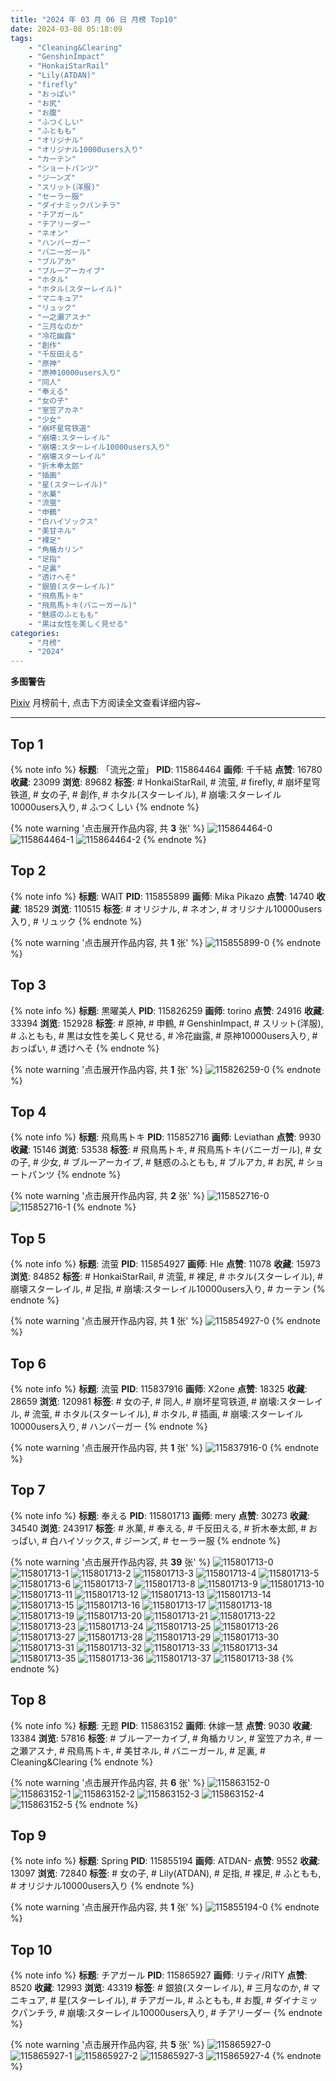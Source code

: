 ```yaml
---
title: "2024 年 03 月 06 日 月榜 Top10"
date: 2024-03-08 05:18:09
tags:
    - "Cleaning&Clearing"
    - "GenshinImpact"
    - "HonkaiStarRail"
    - "Lily(ATDAN)"
    - "firefly"
    - "おっぱい"
    - "お尻"
    - "お腹"
    - "ふつくしい"
    - "ふともも"
    - "オリジナル"
    - "オリジナル10000users入り"
    - "カーテン"
    - "ショートパンツ"
    - "ジーンズ"
    - "スリット(洋服)"
    - "セーラー服"
    - "ダイナミックパンチラ"
    - "チアガール"
    - "チアリーダー"
    - "ネオン"
    - "ハンバーガー"
    - "バニーガール"
    - "ブルアカ"
    - "ブルーアーカイブ"
    - "ホタル"
    - "ホタル(スターレイル)"
    - "マニキュア"
    - "リュック"
    - "一之瀬アスナ"
    - "三月なのか"
    - "冷花幽露"
    - "創作"
    - "千反田える"
    - "原神"
    - "原神10000users入り"
    - "同人"
    - "奉える"
    - "女の子"
    - "室笠アカネ"
    - "少女"
    - "崩坏星穹铁道"
    - "崩壊:スターレイル"
    - "崩壊:スターレイル10000users入り"
    - "崩壊スターレイル"
    - "折木奉太郎"
    - "插画"
    - "星(スターレイル)"
    - "氷菓"
    - "流萤"
    - "申鶴"
    - "白ハイソックス"
    - "美甘ネル"
    - "裸足"
    - "角楯カリン"
    - "足指"
    - "足裏"
    - "透けへそ"
    - "銀狼(スターレイル)"
    - "飛鳥馬トキ"
    - "飛鳥馬トキ(バニーガール)"
    - "魅惑のふともも"
    - "黒は女性を美しく見せる"
categories:
    - "月榜"
    - "2024"
---
```


<i class="fa fa-triangle-exclamation"></i>**多图警告**<i class="fa fa-triangle-exclamation"></i>

[Pixiv](https://www.pixiv.net/) 月榜前十, 点击下方阅读全文查看详细内容~

<!-- more -->

---

## Top 1

{% note info %}
**标题**: 「流光之萤」
**PID**: 115864464 **画师**: 千千結
**点赞**: 16780 **收藏**: 23099 **浏览**: 89682
**标签**: # HonkaiStarRail, # 流萤, # firefly, # 崩坏星穹铁道, # 女の子, # 創作, # ホタル(スターレイル), # 崩壊:スターレイル10000users入り, # ふつくしい
{% endnote %}

{% note warning '点击展开作品内容, 共 **3** 张' %}
![115864464-0](https://i.pixiv.re/img-original/img/2024/02/08/13/21/47/115864464_p0.jpg)
![115864464-1](https://i.pixiv.re/img-original/img/2024/02/08/13/21/47/115864464_p1.jpg)
![115864464-2](https://i.pixiv.re/img-original/img/2024/02/08/13/21/47/115864464_p2.jpg)
{% endnote %}

## Top 2

{% note info %}
**标题**: WAIT
**PID**: 115855899 **画师**: Mika Pikazo
**点赞**: 14740 **收藏**: 18529 **浏览**: 110515
**标签**: # オリジナル, # ネオン, # オリジナル10000users入り, # リュック
{% endnote %}

{% note warning '点击展开作品内容, 共 **1** 张' %}
![115855899-0](https://i.pixiv.re/img-original/img/2024/02/08/02/00/00/115855899_p0.png)
{% endnote %}

## Top 3

{% note info %}
**标题**: 黒曜美人
**PID**: 115826259 **画师**: torino
**点赞**: 24916 **收藏**: 33394 **浏览**: 152928
**标签**: # 原神, # 申鶴, # GenshinImpact, # スリット(洋服), # ふともも, # 黒は女性を美しく見せる, # 冷花幽露, # 原神10000users入り, # おっぱい, # 透けへそ
{% endnote %}

{% note warning '点击展开作品内容, 共 **1** 张' %}
![115826259-0](https://i.pixiv.re/img-original/img/2024/02/07/01/14/46/115826259_p0.jpg)
{% endnote %}

## Top 4

{% note info %}
**标题**: 飛鳥馬トキ
**PID**: 115852716 **画师**: Leviathan
**点赞**: 9930 **收藏**: 15146 **浏览**: 53538
**标签**: # 飛鳥馬トキ, # 飛鳥馬トキ(バニーガール), # 女の子, # 少女, # ブルーアーカイブ, # 魅惑のふともも, # ブルアカ, # お尻, # ショートパンツ
{% endnote %}

{% note warning '点击展开作品内容, 共 **2** 张' %}
![115852716-0](https://i.pixiv.re/img-original/img/2024/02/08/00/00/55/115852716_p0.jpg)
![115852716-1](https://i.pixiv.re/img-original/img/2024/02/08/00/00/55/115852716_p1.jpg)
{% endnote %}

## Top 5

{% note info %}
**标题**: 流萤
**PID**: 115854927 **画师**: Hle
**点赞**: 11078 **收藏**: 15973 **浏览**: 84852
**标签**: # HonkaiStarRail, # 流萤, # 裸足, # ホタル(スターレイル), # 崩壊スターレイル, # 足指, # 崩壊:スターレイル10000users入り, # カーテン
{% endnote %}

{% note warning '点击展开作品内容, 共 **1** 张' %}
![115854927-0](https://i.pixiv.re/img-original/img/2024/02/08/01/12/51/115854927_p0.jpg)
{% endnote %}

## Top 6

{% note info %}
**标题**: 流萤
**PID**: 115837916 **画师**: X2one
**点赞**: 18325 **收藏**: 28659 **浏览**: 120981
**标签**: # 女の子, # 同人, # 崩坏星穹铁道, # 崩壊:スターレイル, # 流萤, # ホタル(スターレイル), # ホタル, # 插画, # 崩壊:スターレイル10000users入り, # ハンバーガー
{% endnote %}

{% note warning '点击展开作品内容, 共 **1** 张' %}
![115837916-0](https://i.pixiv.re/img-original/img/2024/02/07/13/39/01/115837916_p0.jpg)
{% endnote %}

## Top 7

{% note info %}
**标题**: 奉える
**PID**: 115801713 **画师**: mery
**点赞**: 30273 **收藏**: 34540 **浏览**: 243917
**标签**: # 氷菓, # 奉える, # 千反田える, # 折木奉太郎, # おっぱい, # 白ハイソックス, # ジーンズ, # セーラー服
{% endnote %}

{% note warning '点击展开作品内容, 共 **39** 张' %}
![115801713-0](https://i.pixiv.re/img-original/img/2024/02/06/01/00/10/115801713_p0.png)
![115801713-1](https://i.pixiv.re/img-original/img/2024/02/06/01/00/10/115801713_p1.png)
![115801713-2](https://i.pixiv.re/img-original/img/2024/02/06/01/00/10/115801713_p2.png)
![115801713-3](https://i.pixiv.re/img-original/img/2024/02/06/01/00/10/115801713_p3.png)
![115801713-4](https://i.pixiv.re/img-original/img/2024/02/06/01/00/10/115801713_p4.png)
![115801713-5](https://i.pixiv.re/img-original/img/2024/02/06/01/00/10/115801713_p5.png)
![115801713-6](https://i.pixiv.re/img-original/img/2024/02/06/01/00/10/115801713_p6.png)
![115801713-7](https://i.pixiv.re/img-original/img/2024/02/06/01/00/10/115801713_p7.png)
![115801713-8](https://i.pixiv.re/img-original/img/2024/02/06/01/00/10/115801713_p8.png)
![115801713-9](https://i.pixiv.re/img-original/img/2024/02/06/01/00/10/115801713_p9.png)
![115801713-10](https://i.pixiv.re/img-original/img/2024/02/06/01/00/10/115801713_p10.png)
![115801713-11](https://i.pixiv.re/img-original/img/2024/02/06/01/00/10/115801713_p11.png)
![115801713-12](https://i.pixiv.re/img-original/img/2024/02/06/01/00/10/115801713_p12.png)
![115801713-13](https://i.pixiv.re/img-original/img/2024/02/06/01/00/10/115801713_p13.png)
![115801713-14](https://i.pixiv.re/img-original/img/2024/02/06/01/00/10/115801713_p14.png)
![115801713-15](https://i.pixiv.re/img-original/img/2024/02/06/01/00/10/115801713_p15.png)
![115801713-16](https://i.pixiv.re/img-original/img/2024/02/06/01/00/10/115801713_p16.png)
![115801713-17](https://i.pixiv.re/img-original/img/2024/02/06/01/00/10/115801713_p17.png)
![115801713-18](https://i.pixiv.re/img-original/img/2024/02/06/01/00/10/115801713_p18.png)
![115801713-19](https://i.pixiv.re/img-original/img/2024/02/06/01/00/10/115801713_p19.png)
![115801713-20](https://i.pixiv.re/img-original/img/2024/02/06/01/00/10/115801713_p20.png)
![115801713-21](https://i.pixiv.re/img-original/img/2024/02/06/01/00/10/115801713_p21.png)
![115801713-22](https://i.pixiv.re/img-original/img/2024/02/06/01/00/10/115801713_p22.png)
![115801713-23](https://i.pixiv.re/img-original/img/2024/02/06/01/00/10/115801713_p23.png)
![115801713-24](https://i.pixiv.re/img-original/img/2024/02/06/01/00/10/115801713_p24.png)
![115801713-25](https://i.pixiv.re/img-original/img/2024/02/06/01/00/10/115801713_p25.png)
![115801713-26](https://i.pixiv.re/img-original/img/2024/02/06/01/00/10/115801713_p26.png)
![115801713-27](https://i.pixiv.re/img-original/img/2024/02/06/01/00/10/115801713_p27.png)
![115801713-28](https://i.pixiv.re/img-original/img/2024/02/06/01/00/10/115801713_p28.png)
![115801713-29](https://i.pixiv.re/img-original/img/2024/02/06/01/00/10/115801713_p29.png)
![115801713-30](https://i.pixiv.re/img-original/img/2024/02/06/01/00/10/115801713_p30.png)
![115801713-31](https://i.pixiv.re/img-original/img/2024/02/06/01/00/10/115801713_p31.png)
![115801713-32](https://i.pixiv.re/img-original/img/2024/02/06/01/00/10/115801713_p32.png)
![115801713-33](https://i.pixiv.re/img-original/img/2024/02/06/01/00/10/115801713_p33.png)
![115801713-34](https://i.pixiv.re/img-original/img/2024/02/06/01/00/10/115801713_p34.png)
![115801713-35](https://i.pixiv.re/img-original/img/2024/02/06/01/00/10/115801713_p35.png)
![115801713-36](https://i.pixiv.re/img-original/img/2024/02/06/01/00/10/115801713_p36.png)
![115801713-37](https://i.pixiv.re/img-original/img/2024/02/06/01/00/10/115801713_p37.png)
![115801713-38](https://i.pixiv.re/img-original/img/2024/02/06/01/00/10/115801713_p38.png)
{% endnote %}

## Top 8

{% note info %}
**标题**: 无题
**PID**: 115863152 **画师**: 休嫁一慧
**点赞**: 9030 **收藏**: 13384 **浏览**: 57816
**标签**: # ブルーアーカイブ, # 角楯カリン, # 室笠アカネ, # 一之瀬アスナ, # 飛鳥馬トキ, # 美甘ネル, # バニーガール, # 足裏, # Cleaning&Clearing
{% endnote %}

{% note warning '点击展开作品内容, 共 **6** 张' %}
![115863152-0](https://i.pixiv.re/img-original/img/2024/02/08/12/00/58/115863152_p0.png)
![115863152-1](https://i.pixiv.re/img-original/img/2024/02/08/12/00/58/115863152_p1.png)
![115863152-2](https://i.pixiv.re/img-original/img/2024/02/08/12/00/58/115863152_p2.png)
![115863152-3](https://i.pixiv.re/img-original/img/2024/02/08/12/00/58/115863152_p3.png)
![115863152-4](https://i.pixiv.re/img-original/img/2024/02/08/12/00/58/115863152_p4.png)
![115863152-5](https://i.pixiv.re/img-original/img/2024/02/08/12/00/58/115863152_p5.png)
{% endnote %}

## Top 9

{% note info %}
**标题**: Spring
**PID**: 115855194 **画师**: ATDAN-
**点赞**: 9552 **收藏**: 13097 **浏览**: 72840
**标签**: # 女の子, # Lily(ATDAN), # 足指, # 裸足, # ふともも, # オリジナル10000users入り
{% endnote %}

{% note warning '点击展开作品内容, 共 **1** 张' %}
![115855194-0](https://i.pixiv.re/img-original/img/2024/02/08/03/29/43/115855194_p0.png)
{% endnote %}

## Top 10

{% note info %}
**标题**: チアガール
**PID**: 115865927 **画师**: リティ/RITY
**点赞**: 8520 **收藏**: 12993 **浏览**: 43319
**标签**: # 銀狼(スターレイル), # 三月なのか, # マニキュア, # 星(スターレイル), # チアガール, # ふともも, # お腹, # ダイナミックパンチラ, # 崩壊:スターレイル10000users入り, # チアリーダー
{% endnote %}

{% note warning '点击展开作品内容, 共 **5** 张' %}
![115865927-0](https://i.pixiv.re/img-original/img/2024/02/08/15/02/43/115865927_p0.png)
![115865927-1](https://i.pixiv.re/img-original/img/2024/02/08/15/02/43/115865927_p1.png)
![115865927-2](https://i.pixiv.re/img-original/img/2024/02/08/15/02/43/115865927_p2.png)
![115865927-3](https://i.pixiv.re/img-original/img/2024/02/08/15/02/43/115865927_p3.png)
![115865927-4](https://i.pixiv.re/img-original/img/2024/02/08/15/02/43/115865927_p4.png)
{% endnote %}
